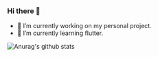 ### Hi there 👋
- 🔭 I’m currently working on my personal project.
- 🌱 I’m currently learning flutter.

![Anurag's github stats](https://github-readme-stats.vercel.app/api?username=guru-dharshan&count_private=true&show_icons=true)


